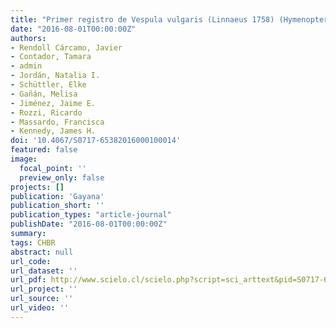 ```yaml
---
title: "Primer registro de Vespula vulgaris (Linnaeus 1758) (Hymenoptera: Vespidae) en la isla Navarino, Chile"
date: "2016-08-01T00:00:00Z"
authors:
- Rendoll Cárcamo, Javier 
- Contador, Tamara 
- admin
- Jordán, Natalia I. 
- Schüttler, Elke 
- Gañán, Melisa 
- Jiménez, Jaime E.
- Rozzi, Ricardo 
- Massardo, Francisca 
- Kennedy, James H.
doi: '10.4067/S0717-65382016000100014'
featured: false
image:
  focal_point: ''
  preview_only: false
projects: []
publication: 'Gayana'
publication_short: ''
publication_types: "article-journal"
publishDate: "2016-08-01T00:00:00Z"
summary: 
tags: CHBR
abstract: null
url_code: 
url_dataset: ''
url_pdf: http://www.scielo.cl/scielo.php?script=sci_arttext&pid=S0717-65382016000100014&lng=en&nrm=iso&tlng=en
url_project: ''
url_source: ''
url_video: ''
---
```




